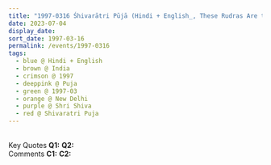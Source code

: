 ```yaml
---
title: "1997-0316 Śhivarātri Pūjā (Hindi + English_, These Rudras Are to Be Satisfied (Channels of the Divine and Torch on the Path of Truth, Love and Joy), New Delhi, India"
date: 2023-07-04
display_date: 
sort_date: 1997-03-16
permalink: /events/1997-0316
tags:
  - blue @ Hindi + English
  - brown @ India
  - crimson @ 1997
  - deeppink @ Puja
  - green @ 1997-03
  - orange @ New Delhi
  - purple @ Shri Shiva
  - red @ Shivaratri Puja
---
```


<br>

<wave-list>
  <list-title color="DarkSeaGreen" width="55">Key Quotes</list-title>
  <list-item color="BlanchedAlmond" width="280"><b>Q1:</b> <i></i></list-item>
  <list-item color="Lavender" width="280"><b>Q2:</b> <i></i></list-item>
</wave-list>

<br>

<wave-list>
  <list-title color="DarkSeaGreen" width="55">Comments</list-title>
  <list-item color="BlanchedAlmond" width="280"><b>C1:</b> <i></i></list-item>
  <list-item color="Lavender" width="280"><b>C2:</b> <i></i></list-item>
</wave-list>